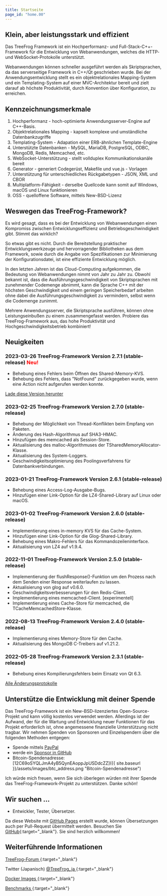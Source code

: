 ```yaml
---
title: Startseite
page_id: "home.00"
---
```


## <i class="fa fa-bolt" aria-hidden="true"></i> Klein, aber leistungsstark und effizient

Das TreeFrog Framework ist ein Hochperformanz- und Full-Stack-C++-Framework für die Entwicklung von Webanwendungen, welches die HTTP- und WebSocket-Protokolle unterstützt.

Webanwendungen können schneller ausgeführt werden als Skriptsprachen, da das serverseitige Framework in C++/Qt geschrieben wurde. Bei der Anwendungsentwicklung stellt es ein objektrelationales Mapping-System und ein Templating-System auf einer MVC-Architektur bereit und zielt darauf ab höchste Produktivität, durch Konvention über Konfiguration, zu erreichen.


## <i class="fa fa-flag" aria-hidden="true"></i> Kennzeichnungsmerkmale

  1. Hochperformanz - hoch-optimierte Anwendungsserver-Engine auf C++-Basis.
  2. Objektrelationales Mapping - kapselt komplexe und umständliche Datenbankzugriffe
  3. Templating-System - Adapation einer ERB-ähnlichen Template-Engine
  4. Unterstützte Datenbanken - MySQL, MariaDB, PostgreSQL, ODBC, MongoDB, Redis, Memcached, etc.
  5. WebSocket-Unterstützung - stellt vollduplex Kommunikationskanäle bereit
  6. Generator - generiert Codegerüst, Makefile und vue.js - Vorlagen
  7. Unterstützung für unterschiedliches Rückgabetypen - JSON, XML und CBOR
  8. Multiplatform-Fähigkeit - derselbe Quellcode kann somit auf Windows, macOS und Linux funktionieren
  9. OSS - quelloffene Software, mittels New-BSD-Lizenz


## <i class="fa fa-comment" aria-hidden="true"></i> Weswegen das TreeFrog-Framework?

Es wird gesagt, dass es bei der Entwicklung von Webanwendungen einen Kompromiss zwischen Entwicklungseffizienz und Betriebsgeschwindigkeit gibt. Stimmt das wirklich?

So etwas gibt es nicht. Durch die Bereitstellung praktischer Entwicklungswerkzeuge und hervorragender Bibliotheken aus dem Framework, sowie durch die Angabe von Spezifikationen zur Minimierung der Konfigurationsdatei, ist eine effiziente Entwicklung möglich.

In den letzten Jahren ist das Cloud-Computing aufgekommen, die Bedeutung von Webanwendungen nimmt von Jahr zu Jahr zu. Obwohl bekannt ist, dass die Ausführungsgeschwindigkeit von Skriptsprachen mit zunehmender Codemenge abnimmt, kann die Sprache C++ mit der höchsten Geschwindigkeit und einem geringen Speicherbedarf arbeiten ohne dabei die Ausführungsgeschwindigkeit zu vermindern, selbst wenn die Codemenge zunimmt.

Mehrere Anwendungsserver, die Skriptsprache ausführen, können ohne Leistungseinbußen zu einem zusammengefasst werden. Probiere das TreeFrog-Framework aus, das hohe Produktivität und Hochgeschwindigkeitsbetrieb kombiniert!


## <i class="fa fa-bell" aria-hidden="true"></i> Neuigkeiten

### 2023-03-26 TreeFrog-Framework Version 2.7.1 (stable-release) <span style="color: red;">Neu!</span>

  - Behebung eines Fehlers beim Öffnen des Shared-Memory-KVS.
  - Behebung des Fehlers, dass "NotFound" zurückgegeben wurde, wenn eine Action nicht aufgerufen werden konnte.

  [<i class="fas fa-download"></i> Lade diese Version herunter](/de/download/)

### 2023-02-25 TreeFrog-Framework Version 2.7.0 (stable-release)

  - Behebung der Möglichkeit von Thread-Konflikten beim Empfang von Paketen.
  - Änderung des Hash-Algorithmus auf SHA3-HMAC.
  - Hinzufügen des memcached als Session-Store.
  - Aktualisierung des malloc-Algorithmuses der TSharedMemoryAllocator-Klasse.
  - Aktualisierung des System-Loggers.
  - Geschwindigkeitsoptimierung des Poolingsverfahrens für Datenbankverbindungen.

### 2023-01-21 TreeFrog-Framework Version 2.6.1 (stable-release)

 - Behebung eines Access-Log-Ausgabe-Bugs.
 - Hinzufügen einer Link-Option für die LZ4-Shared-Library auf Linux oder macOS.

### 2023-01-02 TreeFrog-Framework Version 2.6.0 (stable-release)

 - Implementierung eines in-memory KVS für das Cache-System.
 - Hinzufügen einer Link-Option für die Glog-Shared-Library.
 - Behebung eines Makro-Fehlers für das Kommandozeileninterface.
 - Aktualisierung von LZ4 auf v1.9.4.

### 2022-11-01 TreeFrog-Framework Version 2.5.0 (stable-release)

 - Implementierung der flushResponse()-Funktion um den Prozess nach dem Senden einer Response weiterlaufen zu lassen.
 - Aktualisierung von glog auf v0.6.0.
 - Geschwindigkeitsverbesserungen für den Redis-Client.
 - Implementierung eines memcached-Client. [experimentell]
 - Implementierung eines Cache-Store für memcached, die TCacheMemcachedStore-Klasse.

### 2022-08-13 TreeFrog-Framework Version 2.4.0 (stable-release)

 - Implementierung eines Memory-Store für den Cache.
 - Aktualisierung des MongoDB C-Treibers auf v1.21.2.

### 2022-05-28 TreeFrog-Framework Version 2.3.1 (stable-release)

 - Behebung eines Kompilierungsfehlers beim Einsatz von Qt 6.3.

 [<i class="fa fa-list" aria-hidden="true"></i> Alle Änderungsprotokolle](https://github.com/treefrogframework/treefrog-framework/blob/master/CHANGELOG.md)


## <i class="fas fa-hand-holding-usd"></i>Unterstütze die Entwicklung mit deiner Spende

Das TreeFrog-Framework ist ein New-BSD-lizenziertes Open-Source-Projekt und kann völlig kostenlos verwendet werden. Allerdings ist der Aufwand, der für die Wartung und Entwicklung neuer Funktionen für das Projekt erforderlich ist, ohne angemessene finanzielle Unterstützung nicht tragbar. Wir nehmen Spenden von Sponsoren und Einzelspendern über die folgenden Methoden entgegen:

 - Spende mittels [PayPal <i class="fas fa-external-link-alt"></i>](https://www.paypal.me/aoyamakazuharu)
 - werde ein [Sponsor in GitHub](https://github.com/sponsors/treefrogframework)
 - Bitcoin-Spendenadresse: [12C69oSYQLJmA4yB5QynEAoppJpUSDdcZZ]({{ site.baseurl }}/assets/images/btc_address.png "Bitcoin-Spendenadresse")

Ich würde mich freuen, wenn Sie sich überlegen würden mit ihrer Spende das TreeFrog-Framework-Projekt zu unterstützen. Danke schön!


## <i class="fa fa-user" aria-hidden="true"></i>Wir suchen ...

 - Entwickler, Tester, Übersetzer.

Da diese Website mit [GitHub Pages](https://pages.github.com/) erstellt wurde, können Übersetzungen auch per Pull-Request übermittelt werden.
Besuchen Sie [GitHub](https://github.com/treefrogframework/treefrog-framework){:target="_blank"}. Sie sind herzlich willkommen!


## <i class="fa fa-info-circle" aria-hidden="true"></i> Weiterführende Informationen

[TreeFrog-Forum <i class="fas fa-external-link-alt"></i>](https://groups.google.com/forum/#!forum/treefrogframework){:target="_blank"}

Twitter (Japanisch) [@TreeFrog_ja <i class="fas fa-external-link-alt"></i>](https://twitter.com/TreeFrog_ja){:target="_blank"}

[Docker Images <i class="fas fa-external-link-alt"></i>](https://hub.docker.com/r/treefrogframework/treefrog/){:target="_blank"}

[Benchmarks <i class="fas fa-external-link-alt"></i>](https://www.techempower.com/benchmarks/){:target="_blank"}
